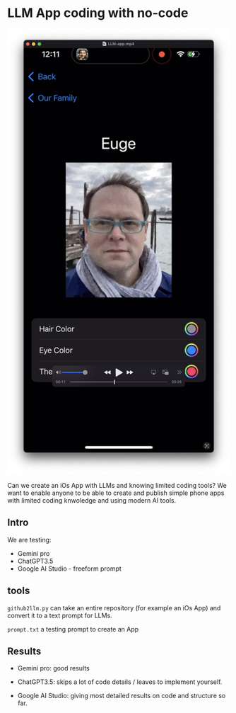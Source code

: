 # LLM App coding with no-code

[![Watch the video](LLM-app.png)](LLM-app.webm.mov)


Can we create an iOs App with LLMs and knowing limited coding tools? We want to enable anyone to be able to create and publish simple phone apps with limited coding knwoledge and using modern AI tools.



## Intro

We are testing:

- Gemini pro
- ChatGPT3.5
- Google AI Studio - freeform prompt


## tools

`github2llm.py` can take an entire repository (for example an iOs App) and convert it to a text prompt for LLMs.

`prompt.txt` a testing prompt to create an App

## Results

- Gemini pro: good results

- ChatGPT3.5: skips a lot of code details / leaves to implement yourself.

- Google AI Studio: giving most detailed results on code and structure so far.

